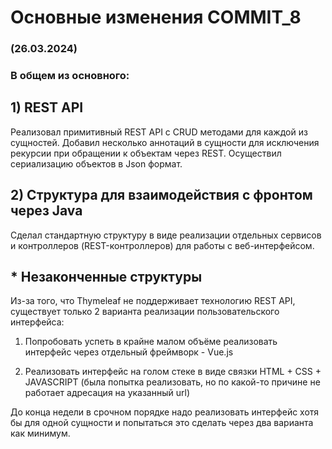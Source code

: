# Основные изменения COMMIT_8

### (26.03.2024)

### В общем из основного:

## 1) REST API
Реализовал примитивный REST API c CRUD методами для каждой из сущностей.
Добавил несколько аннотаций в сущности для исключения рекурсии при обращении к объектам через REST.
Осуществил сериализацию объектов в Json формат. 

## 2) Структура для взаимодействия с фронтом через Java
Сделал стандартную структуру в виде реализации отдельных сервисов и контроллеров (REST-контроллеров) для работы с веб-интерфейсом.

## * Незаконченные структуры
Из-за того, что Thymeleaf не поддерживает технологию REST API, существует только 2 варианта реализации пользовательского интерфейса:
1) Попробовать успеть в крайне малом объёме реализовать интерфейс через отдельный фреймворк - Vue.js

2) Реализовать интерфейс на голом стеке в виде связки HTML + CSS + JAVASCRIPT (была попытка реализовать, но по какой-то причине не работает адресация на указанный url)

До конца недели в срочном порядке надо реализовать интерфейс хотя бы для одной сущности и попытаться это сделать через два варианта как минимум.